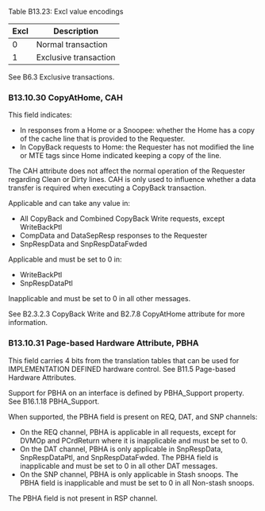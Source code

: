 Table B13.23: Excl value encodings

| Excl | Description           |
|------|-----------------------|
| 0    | Normal transaction    |
| 1    | Exclusive transaction |

See B6.3 Exclusive transactions.

### B13.10.30 CopyAtHome, CAH

This field indicates:

- In responses from a Home or a Snoopee: whether the Home has a copy of the cache line that is provided to the Requester.
- In CopyBack requests to Home: the Requester has not modified the line or MTE tags since Home indicated keeping a copy of the line.

The CAH attribute does not affect the normal operation of the Requester regarding Clean or Dirty lines. CAH is only used to influence whether a data transfer is required when executing a CopyBack transaction.

Applicable and can take any value in:

- All CopyBack and Combined CopyBack Write requests, except WriteBackPtl
- CompData and DataSepResp responses to the Requester
- SnpRespData and SnpRespDataFwded

Applicable and must be set to 0 in:

- WriteBackPtl
- SnpRespDataPtl

Inapplicable and must be set to 0 in all other messages.

See B2.3.2.3 CopyBack Write and B2.7.8 CopyAtHome attribute for more information.

### B13.10.31 Page-based Hardware Attribute, PBHA

This field carries 4 bits from the translation tables that can be used for IMPLEMENTATION DEFINED hardware control. See B11.5 Page-based Hardware Attributes.

Support for PBHA on an interface is defined by PBHA\_Support property. See B16.1.18 PBHA\_Support.

When supported, the PBHA field is present on REQ, DAT, and SNP channels:

- On the REQ channel, PBHA is applicable in all requests, except for DVMOp and PCrdReturn where it is inapplicable and must be set to 0.
- On the DAT channel, PBHA is only applicable in SnpRespData, SnpRespDataPtl, and SnpRespDataFwded. The PBHA field is inapplicable and must be set to 0 in all other DAT messages.
- On the SNP channel, PBHA is only applicable in Stash snoops. The PBHA field is inapplicable and must be set to 0 in all Non-stash snoops.

The PBHA field is not present in RSP channel.
